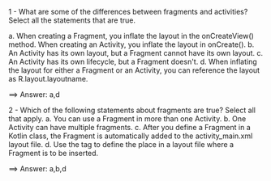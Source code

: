 1 - What are some of the differences between fragments and activities? Select all the statements that are true.

a. When creating a Fragment, you inflate the layout in the onCreateView() method. When creating an Activity, you inflate the layout in onCreate().
b. An Activity has its own layout, but a Fragment cannot have its own layout.
c. An Activity has its own lifecycle, but a Fragment doesn't.
d. When inflating the layout for either a Fragment or an Activity, you can reference the layout as R.layout.layoutname.

==> Answer: a,d

2 - Which of the following statements about fragments are true? Select all that apply.
a. You can use a Fragment in more than one Activity.
b. One Activity can have multiple fragments.
c. After you define a Fragment in a Kotlin class, the Fragment is automatically added to the activity_main.xml layout file.
d. Use the <fragment> tag to define the place in a layout file where a Fragment is to be inserted.
  
==> Answer: a,b,d
